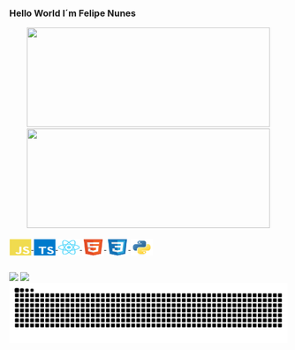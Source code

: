 ### Hello World I´m Felipe Nunes 

<div align="center">
  <a href="https://github.com/felipenunes07">
  <img height="180em" width="440" src="https://github-readme-stats.vercel.app/api?username=felipenunes07&show_icons=true&theme=tokyonight&include_all_commits=true&count_private=true"/>
  <img height="180em" width="440" src="https://github-readme-stats.vercel.app/api/top-langs/?username=felipenunes07&layout=compact&langs_count=7&theme=tokyonight"/>
</div>
</div>
<div style="display: inline_block"><br>
  <img align="center" alt="Felipe-Js" height="30" width="40" src="https://raw.githubusercontent.com/devicons/devicon/master/icons/javascript/javascript-plain.svg">
  <img align="center" alt="Felipe-Ts" height="30" width="40" src="https://raw.githubusercontent.com/devicons/devicon/master/icons/typescript/typescript-plain.svg">
  <img align="center" alt="Felipe-React" height="30" width="40" src="https://raw.githubusercontent.com/devicons/devicon/master/icons/react/react-original.svg">
  <img align="center" alt="Felipe-HTML" height="30" width="40" src="https://raw.githubusercontent.com/devicons/devicon/master/icons/html5/html5-original.svg">
  <img align="center" alt="Felipe-CSS" height="30" width="40" src="https://raw.githubusercontent.com/devicons/devicon/master/icons/css3/css3-original.svg">
  <img align="center" alt="Felipe-Python" height="30" width="40" src="https://raw.githubusercontent.com/devicons/devicon/master/icons/python/python-original.svg">

 ##
 
 <div> 

  <a href="https://instagram.com/felipenunes10197" target="_blank"><img src="https://img.shields.io/badge/-Instagram-%23E4405F?style=for-the-badge&logo=instagram&logoColor=white" target="_blank"></a>
  <a href = "mailto:felipearian10197@gmail.com"><img src="https://img.shields.io/badge/-Gmail-%23333?style=for-the-badge&logo=gmail&logoColor=white" target="_blank"></a> 
   ![Snake animation](https://github.com/felipenunes07/felipenunes07/blob/output/github-contribution-grid-snake.svg)
 
</div>
